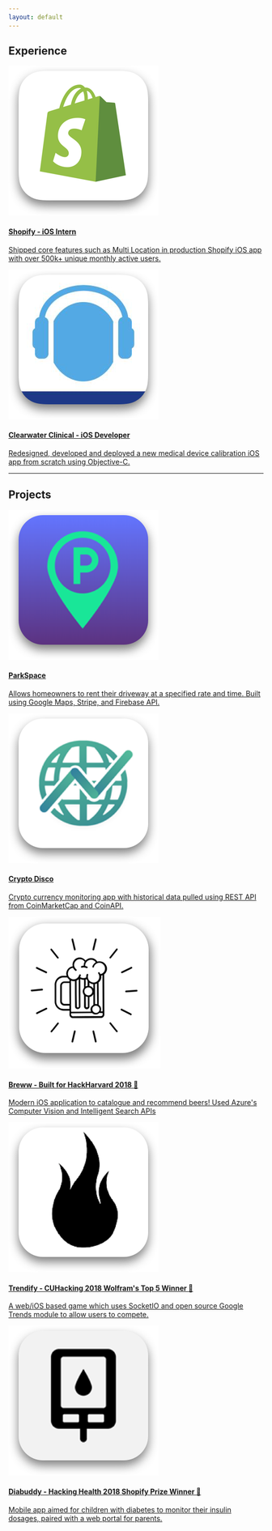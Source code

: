 ```yaml
---
layout: default
---
```


## Experience

<div class="app-desc">
  <a target='_blank' href="https://www.shopify.ca/">
    <img class="exp-icon" src="/assets/img/ShopifyIcon.png">
    <div class='content'>
      <h4>Shopify - iOS Intern</h4>
      <p>Shipped core features such as Multi Location in production Shopify iOS app with over 500k+ unique monthly active users.</p>
    </div>
  </a>
</div>

<div class="app-desc">
  <a target='_blank' href="https://www.shoebox.md/">
    <img class="exp-icon" src="/assets/img/ShoeboxIcon.png">
    <div class='content'>
      <h4>Clearwater Clinical - iOS Developer</h4>
      <p>Redesigned, developed and deployed a new medical device calibration iOS app from scratch using Objective-C.</p>
    </div>
  </a>
</div>

----
## Projects

<div class="app-desc">
  <a target='_blank' href="https://github.com/schmidyy/ParkSpace">
    <img class="exp-icon" src="/assets/img/PSIcon.png">
    <div class='content'>
      <h4>ParkSpace</h4>
      <p>Allows homeowners to rent their driveway at a specified rate and time. Built using Google Maps, Stripe, and Firebase API.</p>
    </div>
  </a>
</div>

<div class="app-desc">
  <a target='_blank' href="https://github.com/schmidyy/SwiftyCryptoDisco">
    <img class="exp-icon" src="/assets/img/CDIcon.png">
    <div class='content'>
      <h4>Crypto Disco</h4>
      <p>Crypto currency monitoring app with historical data pulled using REST API from CoinMarketCap and CoinAPI.</p>
    </div>
  </a>
</div>

<div class="app-desc">
  <a target='_blank' href="https://devpost.com/software/breww">
    <img class="exp-icon" src="/assets/img/BrewwIcon.png">
    <div class='content'>
      <h4>Breww - Built for HackHarvard 2018 👑</h4>
      <p>Modern iOS application to catalogue and recommend beers! Used Azure's Computer Vision and Intelligent Search APIs</p>
    </div>
  </a>
</div>

<div class="app-desc">
  <a target='_blank' href="https://devpost.com/software/trendify-bdsve7">
    <img class="exp-icon" src="/assets/img/TrendifyIcon.png">
    <div class='content'>
      <h4>Trendify - CUHacking 2018 Wolfram's Top 5 Winner 👑</h4>
      <p>A web/iOS based game which uses SocketIO and open source Google Trends module to allow users to compete.</p>
    </div>
  </a>
</div>

<div class="app-desc">
  <a target='_blank' href="https://github.com/diabuddy/ios">
    <img class="exp-icon" src="/assets/img/DiabuddyIcon.png">
    <div class='content'>
      <h4>Diabuddy - Hacking Health 2018 Shopify Prize Winner 👑</h4>
      <p>Mobile app aimed for children with diabetes to monitor their insulin dosages, paired with a web portal for parents.</p>
    </div>
  </a>
</div>
